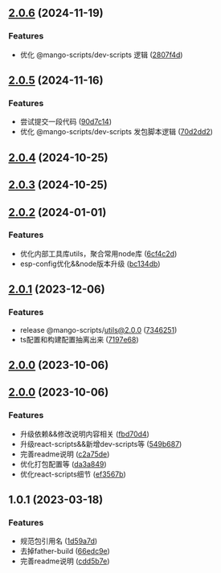 ## [2.0.6](https://github.com/AlbertLin0923/mango-scripts/compare/@mango-scripts/utils@2.0.5...@mango-scripts/utils@2.0.6) (2024-11-19)


### Features

* 优化 @mango-scripts/dev-scripts 逻辑 ([2807f4d](https://github.com/AlbertLin0923/mango-scripts/commit/2807f4d15a3f7638732d5335191433992d281d14))

## [2.0.5](https://github.com/AlbertLin0923/mango-scripts/compare/@mango-scripts/utils@2.0.4...@mango-scripts/utils@2.0.5) (2024-11-16)


### Features

* 尝试提交一段代码 ([90d7c14](https://github.com/AlbertLin0923/mango-scripts/commit/90d7c14d90a69fc8ac46c72bb35b00b576d1bd69))
* 优化 @mango-scripts/dev-scripts 发包脚本逻辑 ([70d2dd2](https://github.com/AlbertLin0923/mango-scripts/commit/70d2dd2a62d0886ac8d5907a4e668a7a0b78c8e3))

## [2.0.4](https://github.com/AlbertLin0923/mango-scripts/compare/@mango-scripts/utils@2.0.3...@mango-scripts/utils@2.0.4) (2024-10-25)

## [2.0.3](https://github.com/AlbertLin0923/mango-scripts/compare/@mango-scripts/utils@2.0.2...@mango-scripts/utils@2.0.3) (2024-10-25)

## [2.0.2](https://github.com/AlbertLin0923/mango-scripts/compare/@mango-scripts/utils@2.0.1...@mango-scripts/utils@2.0.2) (2024-01-01)


### Features

* 优化内部工具库utils，聚合常用node库 ([6cf4c2d](https://github.com/AlbertLin0923/mango-scripts/commit/6cf4c2d4472b4a862f02770c900d3131f7349d7f))
* esp-config优化&&node版本升级 ([bc134db](https://github.com/AlbertLin0923/mango-scripts/commit/bc134db9114d50b9bb0da6659f13409f6a305848))

## [2.0.1](https://github.com/AlbertLin0923/mango-scripts/compare/@mango-scripts/utils@2.0.0...@mango-scripts/utils@2.0.1) (2023-12-06)


### Features

* release @mango-scripts/utils@2.0.0 ([7346251](https://github.com/AlbertLin0923/mango-scripts/commit/73462519d7c03b4aeee1f9ffae900fca24764299))
* ts配置和构建配置抽离出来 ([7197e68](https://github.com/AlbertLin0923/mango-scripts/commit/7197e6827f9673720e790fcdc31955547a50b9d7))

## [2.0.0](https://github.com/AlbertLin0923/mango-scripts/compare/@mango-scripts/utils@2.0.0...@mango-scripts/utils@2.0.0) (2023-10-06)

## [2.0.0](https://github.com/AlbertLin0923/mango-scripts/compare/@mango-scripts/utils@1.0.1...@mango-scripts/utils@2.0.0) (2023-10-06)


### Features

* 升级依赖&&修改说明内容相关 ([fbd70d4](https://github.com/AlbertLin0923/mango-scripts/commit/fbd70d44c00e1670131d83bd4d72e779a9f5a81f))
* 升级react-scripts&&新增dev-scripts等 ([549b687](https://github.com/AlbertLin0923/mango-scripts/commit/549b687cff4c02bc808b4928a382c395c2767e01))
* 完善readme说明 ([c2a75de](https://github.com/AlbertLin0923/mango-scripts/commit/c2a75dec532a8e95024bca4af0f1f844ba6b81f8))
* 优化打包配置等 ([da3a849](https://github.com/AlbertLin0923/mango-scripts/commit/da3a84947ff00d22729e22e6bfe6da8f9a122eb7))
* 优化react-scripts细节 ([ef3567b](https://github.com/AlbertLin0923/mango-scripts/commit/ef3567bfe5385e0d46cfb27be257112ce7a51f11))

## 1.0.1 (2023-03-18)

### Features

* 规范包引用名 ([1d59a7d](https://github.com/AlbertLin0923/mango-scripts/commit/1d59a7dc2155ae4e73238d51c8c9717c2f126cb4))
* 去掉father-build ([66edc9e](https://github.com/AlbertLin0923/mango-scripts/commit/66edc9e2f1680cab023d5d3f4c6ccf9b670f1ad8))
* 完善readme说明 ([cdd5b7e](https://github.com/AlbertLin0923/mango-scripts/commit/cdd5b7ea2fa1adad5b1bd7ae240fa4f0a56835d7))

